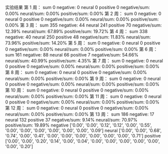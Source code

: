 实验结果
第 1 周：
sum 0
negative: 0
neural 0
positive 0
negative/sum: 0.00%
neural/sum: 0.00%
positive/sum: 0.00%
第 2 周：
sum 0
negative: 0
neural 0
positive 0
negative/sum: 0.00%
neural/sum: 0.00%
positive/sum: 0.00%
第 3 周：
sum 355
negative: 44
neural 241
positive 70
negative/sum: 12.39%
neural/sum: 67.89%
positive/sum: 19.72%
第 4 周：
sum 338
negative: 40
neural 250
positive 48
negative/sum: 11.83%
neural/sum: 73.96%
positive/sum: 14.20%
第 5 周：
sum 0
negative: 0
neural 0
positive 0
negative/sum: 0.00%
neural/sum: 0.00%
positive/sum: 0.00%
第 6 周：
sum 161
negative: 88
neural 66
positive 7
negative/sum: 54.66%
neural/sum: 40.99%
positive/sum: 4.35%
第 7 周：
sum 0
negative: 0
neural 0
positive 0
negative/sum: 0.00%
neural/sum: 0.00%
positive/sum: 0.00%
第 8 周：
sum 0
negative: 0
neural 0
positive 0
negative/sum: 0.00%
neural/sum: 0.00%
positive/sum: 0.00%
第 9 周：
sum 0
negative: 0
neural 0
positive 0
negative/sum: 0.00%
neural/sum: 0.00%
positive/sum: 0.00%
第 10 周：
sum 0
negative: 0
neural 0
positive 0
negative/sum: 0.00%
neural/sum: 0.00%
positive/sum: 0.00%
第 11 周：
sum 0
negative: 0
neural 0
positive 0
negative/sum: 0.00%
neural/sum: 0.00%
positive/sum: 0.00%
第 12 周：
sum 0
negative: 0
neural 0
positive 0
negative/sum: 0.00%
neural/sum: 0.00%
positive/sum: 0.00%
第 13 周：
sum 186
negative: 17
neural 132
positive 37
negative/sum: 9.14%
neural/sum: 70.97%
positive/sum: 19.89%
negative ['0.00', '0.00', '0.12', '0.12', '0.00', '0.55', '0.00', '0.00', '0.00', '0.00', '0.00', '0.00', '0.09']
neural ['0.00', '0.00', '0.68', '0.74', '0.00', '0.41', '0.00', '0.00', '0.00', '0.00', '0.00', '0.00', '0.71']
positive ['0.00', '0.00', '0.20', '0.14', '0.00', '0.04', '0.00', '0.00', '0.00', '0.00', '0.00', '0.00', '0.20']